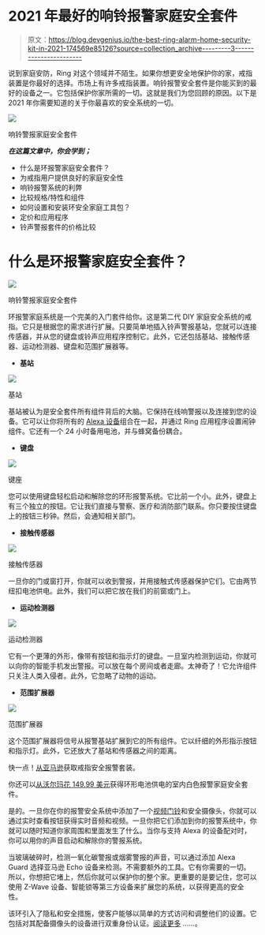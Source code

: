 # 2021 年最好的响铃报警家庭安全套件

> 原文：<https://blog.devgenius.io/the-best-ring-alarm-home-security-kit-in-2021-174569e85126?source=collection_archive---------3----------------------->

说到家庭安防，Ring 对这个领域并不陌生。如果你想更安全地保护你的家，戒指装置是你最好的选择。市场上有许多戒指装置。响铃报警安全套件是你能买到的最好的设备之一。它包括保护你家所需的一切。这就是我们为您回顾的原因。以下是 2021 年你需要知道的关于你最喜欢的安全系统的一切。

![](img/2d7ab77ae92a32cde32c51e22adeca96.png)

响铃警报家庭安全套件

***在这篇文章中，你会学到；***

*   什么是环报警家庭安全套件？
*   为戒指用户提供良好的家庭安全性
*   响铃报警系统的利弊
*   比较规格/特性和组件
*   如何设置和安装环安全家庭工具包？
*   定价和应用程序
*   铃声警报套件的价格比较

# 什么是环报警家庭安全套件？

![](img/183e165424be460a3786563400eeaa3c.png)

响铃警报家庭安全套件

环报警家庭系统是一个完美的入门套件给你。这是第二代 DIY 家庭安全系统的戒指。它只是根据您的需求进行扩展。只要简单地插入铃声警报基站，您就可以连接传感器，并从您的键盘或铃声应用程序控制它。此外，它还包括基站、接触传感器、运动检测器、键盘和范围扩展器等。

*   **基站**

![](img/9b9320f8ef82ed064f40b5480347e46c.png)

基站

基站被认为是安全套件所有组件背后的大脑。它保持在线响警报以及连接到您的设备。它可以让你将所有的 [Alexa 设备](https://kodmy.com/alexa-smart-home-devices/)组合在一起，并通过 Ring 应用程序设置闹钟组件。它还有一个 24 小时备用电池，并与蜂窝备份耦合。

*   **键盘**

![](img/48bcc2742145d8bf1ac3e7c331767290.png)

键座

您可以使用键盘轻松启动和解除您的环形报警系统。它比前一个小。此外，键盘上有三个独立的按钮。它让我们直接与警察、医疗和消防部门联系。你只要按住键盘上的按钮三秒钟。然后，会通知相关部门。

*   **接触传感器**

![](img/c584721d9ac977a2225052590275cede.png)

接触传感器

一旦你的门或窗打开，你就可以收到警报，并用接触式传感器保护它们。它由两节纽扣电池供电。此外，我们可以把它放在我们的前窗或门上。

*   **运动检测器**

![](img/4ee2e638aa7a5add152b17b7e1518271.png)

运动检测器

它有一个更薄的外形，像带有按钮和指示灯的键盘。一旦室内检测到运动，你就可以向你的智能手机发出警报。可以放在每个房间或者走廊。太神奇了！它允许组件只关注人类入侵者。此外，它忽略了动物的运动。

*   **范围扩展器**

![](img/d322568ab615af570a00adea1b71caea.png)

范围扩展器

这个范围扩展器将信号从报警基站扩展到它的所有组件。它以纤细的外形指示按钮和指示灯。此外，它还放大了基站和传感器之间的距离。

快一点！[从亚马逊](https://amzn.to/32daBBo)获取戒指安全报警套装。

你还可以[从沃尔玛花 149.99 美元](https://goto.walmart.com/c/3127890/568833/9383?veh=aff&sourceid=imp_000011112222333344&prodsku=334538825&u=https%3A%2F%2Fwww.walmart.com%2Fip%2FRing-Battery-Powered-Indoor-White-Alarm-Home-Security-Kit%2F334538825&intsrc=PUI2_4282)获得环形电池供电的室内白色报警家庭安全套件。

是的。一旦你在你的报警安全系统中添加了一个[视频门铃](https://kodmy.com/ring-video-doorbell-3-plus/)和安全摄像头，你就可以通过实时查看按钮获得实时音频和视频。一旦你把它们添加到你的报警系统中，你就可以随时知道你家周围和里面发生了什么。当你与支持 Alexa 的设备配对时，你可以用你的声音启动和解除你的警报系统。

当玻璃破碎时，检测一氧化碳警报或烟雾警报的声音，可以通过添加 Alexa Guard 选择亚马逊 Echo 设备来检测。不需要额外的工具。它有你需要的一切。所以，你想把它堵上，然后你就可以保护你的整个家。更重要的是要记住，您可以使用 Z-Wave 设备、智能锁等第三方设备来扩展您的系统，以获得更高的安全性。

该环引入了隐私和安全措施，使客户能够以简单的方式访问和调整他们的设置。它包括对其配备摄像头的设备进行双重身份认证。[阅读更多](https://kodmy.com/ring-alarm-home-security-kit/) ……。
